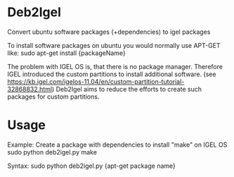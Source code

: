 # Deb2Igel

Convert ubuntu software packages (+dependencies) to igel packages


To install software packages on ubuntu you would normally use APT-GET like:
sudo apt-get install {packageName}

The problem with IGEL OS is, that there is no package manager.
Therefore IGEL introduced the custom partitions to install additional software. (see https://kb.igel.com/igelos-11.04/en/custom-partition-tutorial-32868832.html)
Deb2Igel aims to reduce the efforts to create such packages for custom partitions.

# Usage
Example: Create a package with dependencies to install "make" on IGEL OS
sudo python deb2igel.py make

Syntax:
sudo python deb2igel.py {apt-get package name}
